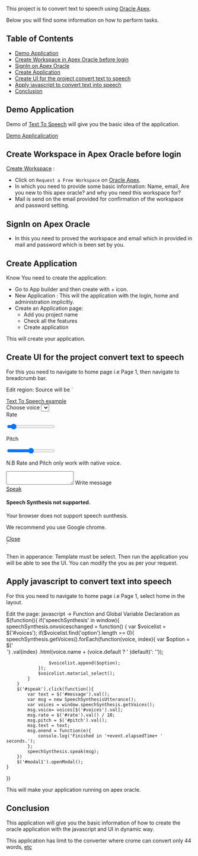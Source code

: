 This project is to convert text to speech using [Oracle Apex](https://apex.oracle.com/en/).

Below you will find some information on how to perform tasks.<br>

## Table of Contents

- [Demo Application](#demo-application)
- [Create Workspace in Apex Oracle before login](#create-workspace-in-apex-oracle-before-login)
- [SignIn on Apex Oracle](#sign-in-on-apex-oracle)
- [Create Application](#create-application)
- [Create UI for the project convert text to speech](#create-ui-for-the-project-convert-text-to-speech)
- [Apply javascript to convert text into speech](#apply-javascript-to-convert-text-to-speech)
- [Conclusion](#conclusion)


## Demo Application
Demo of [Text To Speech](#https://apex.oracle.com/pls/apex/f?p=49473:LOGIN_DESKTOP:15816013180148) will give you the basic idea of the application.

[Demo Applicalication](https://apex.oracle.com/pls/apex/f?p=49473:LOGIN_DESKTOP:15816013180148)


## Create Workspace in Apex Oracle before login

[Create Workspace](https://apex.oracle.com/en/learn/getting-started/) :
*  Click on `Request a Free Workspace` on [Oracle Apex](https://apex.oracle.com/en/).
*   In which you need to provide some basic information: Name, email, Are you new to this apex oracle? and why you need this workspace for?
*   Mail is send on the email provided for confirmation of the workspace and password setting.


## SignIn on Apex Oracle

*  In this you need to proved the workspace and email which in provided in mail  and password which is been set by you.

## Create Application

Know You need to create the application:
* Go to App builder and then create with + icon.
* New Application : This will the application with the login, home and administration implicitly.
* Create an Application page: 
    * Add you project name
    * Check all the features
    * Create application

This will create your application.


##  Create UI for the project convert text to speech

For this you need to navigate to home page i.e Page 1, then navigate to breadcrumb bar.

Edit region: Source will be
`<link rel="stylesheet" href="https://cdnjs.cloudflare.com/ajax/libs/materialize/1.0.0/css/materialize.min.css">

<div class="container">
    <div class="row">
        <nav>
            <div class="nav-wrapper">
                <div class = "col s12">
                    <a href="#" class="brand-logo"> Text To Speech example</a>
                </div>    
            </div>
        </nav>
    </div>
    <form class = "col s8 offset-s2">
        <div class="row">
            <label>Choose voice</label>
            <select id="voices"></select>
        </div>
        <div class="row">
        <div class="col s6">
            <label>Rate</label>
            <p class="range-field">
                <input type="range" id="rate" min="1" max="100" value="10" />
            </p>
        </div>
        <div class="col s6">
            <label> Pitch</label>
            <p class="range-field">
                <input type="range" id="pitch" min="0" max="2" value="1" />
            </p>
        </div>
        </div>
        <div class = "col s12">
            <p>
                N.B Rate and Pitch only work with native voice.
            </p>
        </div>
        <div class="row">
            <div class="input-field col s12">
                <textarea id="message" class="materialize-textarea"></textarea>
                <label> Write message </label>
            </div>
        </div>
        <a href="#" id="speak" class="waves-effect waves-light btn">Speak</a>
    </form>
</div>
<div id="modal1" class="modal">
    <h4>Speech Synthesis not supported.</h4>
    <p>Your browser does not support speech sunthesis.</p>
    <p>We recommend you use Google chrome.</p>
    <div class="action-bar">
        <a href="#" class="waves-effect waves-green btn-flat modal-action modal-close"> Close</a>
    </div>
</div>
<script src="https://cdnjs.cloudflare.com/ajax/libs/jquery/2.1.3/jquery.min.js"></script>
<script src="https://cdnjs.cloudflare.com/ajax/libs/materialize/1.0.0/js/materialize.min.js"></script>`

Then in apperance: Template must be select.
Then run the application you will be able to see the UI. You can modify the you as per your request.

## Apply javascript to convert text into speech

For this you need to navigate to home page i.e Page 1, select home in the layout.

Edit the page: javascript -> Function and Global Variable Declaration as
$(function(){
    if('speechSynthesis' in window){
        speechSynthesis.onvoiceschanged = function() {
            var $voicelist = $('#voices');
            if($voicelist.find('option').length == 0){
                speechSynthesis.getVoices().forEach(function(voice, index){
                    var $option = $('<option>')
                    .val(index)
                    .html(voice.name + (voice.default ? ' (default)': ''));
                    
                    $voicelist.append($option);
                });
                $voicelist.material_select();
            }
        }
        $('#speak').click(function(){
            var text = $('#message').val();
            var msg = new SpeechSynthesisUtterance();
            var voices = window.speechSynthesis.getVoices();
            msg.voice= voices[$('#voices').val];
            msg.rate = $('#rate').val() / 10;
            msg.pitch = $('#pitch').val();
            msg.text = text;
            msg.onend = function(e){
                console.log('Finished in '+event.elapsedTime+ ' seconds.');
            };
            speechSynthesis.speak(msg);
        })
        $('#modal1').openModal();
    }
})

This will make your application running on apex oracle.

## Conclusion

This application will give you the basic information of how to create the oracle application with the javascript and UI in dynamic way.

This application has limit to the converter where crome can convert only 44 words, [etc](https://developer.mozilla.org/en-US/docs/Web/API/SpeechSynthesis)